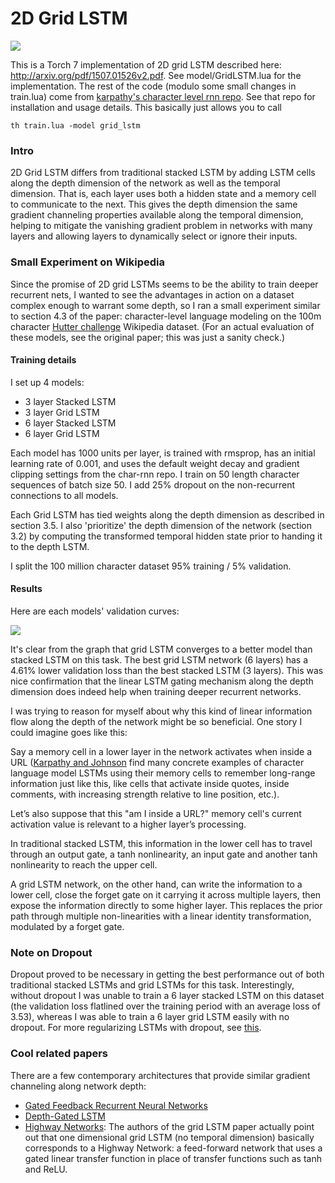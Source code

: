 # 2D Grid LSTM

![](https://github.com/coreylynch/grid-lstm/blob/master/grid-lstm.png)

This is a Torch 7 implementation of 2D grid LSTM described here: http://arxiv.org/pdf/1507.01526v2.pdf. See model/GridLSTM.lua for the implementation. The rest of the code (modulo some small changes in train.lua) come from [karpathy's character level rnn repo](https://github.com/karpathy/char-rnn). See that repo for installation and usage details. This basically just allows you to call
```
th train.lua -model grid_lstm
```

### Intro
2D Grid LSTM differs from traditional stacked LSTM by adding LSTM cells along the depth dimension of the network as well as the temporal dimension. That is, each layer uses both a hidden state and a memory cell to communicate to the next. This gives the depth dimension the same gradient channeling properties available along the temporal dimension, helping to mitigate the vanishing gradient problem in networks with many layers and allowing layers to dynamically select or ignore their inputs. 

### Small Experiment on Wikipedia
Since the promise of 2D grid LSTMs seems to be the ability to train deeper recurrent nets, I wanted to see the advantages in action on a dataset complex enough to warrant some depth, so I ran a small experiment similar to section 4.3 of the paper: character-level language modeling on the 100m character [Hutter challenge](http://prize.hutter1.net/) Wikipedia dataset. (For an actual evaluation of these models, see the original paper; this was just a sanity check.)

#### Training details
I set up 4 models:
* 3 layer Stacked LSTM
* 3 layer Grid LSTM
* 6 layer Stacked LSTM
* 6 layer Grid LSTM

Each model has 1000 units per layer, is trained with rmsprop, has an initial learning rate of 0.001, and uses the default weight decay and gradient clipping settings from the char-rnn repo. I train on 50 length character sequences of batch size 50. I add 25% dropout on the non-recurrent connections to all models.

Each Grid LSTM has tied weights along the depth dimension as described in section 3.5. I also 'prioritize' the depth dimension of the network (section 3.2) by computing the transformed temporal hidden state prior to handing it to the depth LSTM.

I split the 100 million character dataset 95% training / 5% validation.

#### Results
Here are each models' validation curves:

![](https://github.com/coreylynch/grid-lstm/blob/master/val_curves.png)

It's clear from the graph that grid LSTM converges to a better model than stacked LSTM on this task. The best grid LSTM network (6 layers) has a 4.61% lower validation loss than the best stacked LSTM (3 layers). This was nice confirmation that the linear LSTM gating mechanism along the depth dimension does indeed help when training deeper recurrent networks. 

I was trying to reason for myself about why this kind of linear information flow along the depth of the network might be so beneficial. One story I could imagine goes like this:

Say a memory cell in a lower layer in the network activates when inside a URL ([Karpathy and Johnson](http://arxiv.org/pdf/1506.02078v2.pdf) find many concrete examples of character language model LSTMs using their memory cells to remember long-range information just like this, like cells that activate inside quotes, inside comments, with increasing strength relative to line position, etc.). 

Let’s also suppose that this "am I inside a URL?" memory cell's current activation value is relevant to a higher layer’s processing. 

In traditional stacked LSTM, this information in the lower cell has to travel through an output gate, a tanh nonlinearity, an input gate and another tanh nonlinearity to reach the upper cell. 

A grid LSTM network, on the other hand, can write the information to a lower cell, close the forget gate on it carrying it across multiple layers, then expose the information directly to some higher layer. This replaces the prior path through multiple non-linearities with a linear identity transformation, modulated by a forget gate.

### Note on Dropout
Dropout proved to be necessary in getting the best performance out of both traditional stacked LSTMs and grid LSTMs for this task. Interestingly, without dropout I was unable to train a 6 layer stacked LSTM on this dataset (the validation loss flatlined over the training period with an average loss of 3.53), whereas I was able to train a 6 layer grid LSTM easily with no dropout. For more regularizing LSTMs with dropout, see [this](http://arxiv.org/abs/1409.2329).

### Cool related papers
There are a few contemporary architectures that provide similar gradient channeling along network depth: 
* [Gated Feedback Recurrent Neural Networks](http://arxiv.org/abs/1502.02367)
* [Depth-Gated LSTM](http://arxiv.org/abs/1508.03790)
* [Highway Networks](http://arxiv.org/abs/1505.00387): The authors of the grid LSTM paper actually point out that one dimensional grid LSTM (no temporal dimension) basically corresponds to a Highway Network: a feed-forward network that uses a gated linear transfer function in place of transfer functions such as tanh and ReLU.

